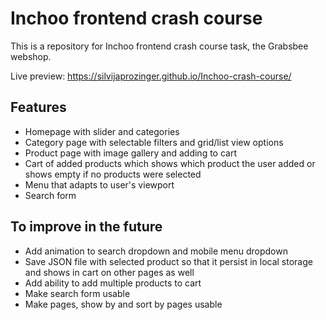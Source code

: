 # Inchoo frontend crash course

This is a repository for Inchoo frontend crash course task, the Grabsbee webshop.

Live preview: https://silvijaprozinger.github.io/Inchoo-crash-course/

## Features
* Homepage with slider and categories
* Category page with selectable filters and grid/list view options
* Product page with image gallery and adding to cart
* Cart of added products which shows which product the user added or shows empty if no products were selected
* Menu that adapts to user's viewport
* Search form

## To improve in the future
* Add animation to search dropdown and mobile menu dropdown
* Save JSON file with selected product so that it persist in local storage and shows in cart on other pages as well
* Add ability to add multiple products to cart
* Make search form usable
* Make pages, show by and sort by pages usable

